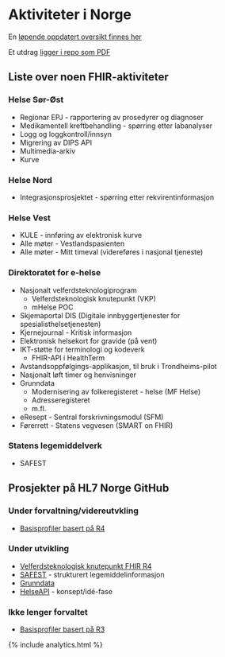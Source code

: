 # Aktiviteter i Norge

En [løpende oppdatert oversikt finnes her](https://docs.google.com/spreadsheets/d/1TS4vk_PJdVoYhaVoFO0apQx3_ErzjaeKKY9B_0pn7GE/)

Et utdrag [ligger i repo som PDF](https://github.com/HL7Norway/best-practice/blob/master/HL7%20FHIR%20i%20Norge-11052018%20-%20Ark1.pdf)

## Liste over noen FHIR-aktiviteter
### Helse Sør-Øst
* Regionar EPJ - rapportering av prosedyrer og diagnoser
* Medikamentell kreftbehandling - spørring etter labanalyser
* Logg og loggkontroll/innsyn
* Migrering av DIPS API
* Multimedia-arkiv
* Kurve

### Helse Nord
* Integrasjonsprosjektet - spørring etter rekvirentinformasjon

### Helse Vest
* KULE - innføring av elektronisk kurve
* Alle møter - Vestlandspasienten
* Alle møter - Mitt timeval (videreføres i nasjonal tjeneste)

### Direktoratet for e-helse
* Nasjonalt velferdsteknologiprogram
  * Velferdsteknologisk knutepunkt (VKP)
  * mHelse POC
* Skjemaportal DIS (Digitale innbyggertjenester for spesialisthelsetjenesten)
* Kjernejournal - Kritisk informasjon
* Elektronisk helsekort for gravide (på vent)
* IKT-støtte for terminologi og kodeverk
  * FHIR-API i HealthTerm
* Avstandsoppfølgings-applikasjon, til bruk i Trondheims-pilot
* Nasjonalt løft timer og henvisninger
* Grunndata
  * Modernisering av folkeregisteret - helse (MF Helse)
  * Adresseregisteret
  * m.fl.
* eResept - Sentral forskrivningsmodul (SFM)
* Førerrett - Statens vegvesen (SMART on FHIR)

### Statens legemiddelverk
* SAFEST

## Prosjekter på HL7 Norge GitHub

### Under forvaltning/videreutvkling

* [Basisprofiler basert på R4](https://github.com/HL7Norway/basisprofiler-r4)

### Under utvikling

* [Velferdsteknologisk knutepunkt FHIR R4](https://github.com/HL7Norway/VKP-R4)
* [SAFEST](https://github.com/HL7Norway/SAFEST) - strukturert legemiddelinformasjon
* [Grunndata](https://github.com/HL7Norway/Grunndata-profiles)
* [HelseAPI](https://github.com/HL7Norway/HelseAPI) - konsept/idé-fase

### Ikke lenger forvaltet

* [Basisprofiler basert på R3](https://github.com/HL7Norway/basisprofiler-r3)

{% include analytics.html %}
